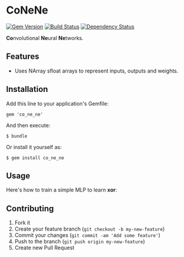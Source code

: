 # CoNeNe

[![Gem Version](https://badge.fury.io/rb/co_ne_ne.png)](http://badge.fury.io/rb/co_ne_ne)
[![Build Status](https://travis-ci.org/neilslater/co_ne_ne.png?branch=master)](http://travis-ci.org/neilslater/co_ne_ne)
[![Dependency Status](https://gemnasium.com/neilslater/co_ne_ne.png)](https://gemnasium.com/neilslater/co_ne_ne)

**Co**nvolutional **Ne**ural **Ne**tworks.

## Features

 * Uses NArray sfloat arrays to represent inputs, outputs and weights.

## Installation

Add this line to your application's Gemfile:

    gem 'co_ne_ne'

And then execute:

    $ bundle

Or install it yourself as:

    $ gem install co_ne_ne

## Usage

Here's how to train a simple MLP to learn **xor**:


## Contributing

1. Fork it
2. Create your feature branch (`git checkout -b my-new-feature`)
3. Commit your changes (`git commit -am 'Add some feature'`)
4. Push to the branch (`git push origin my-new-feature`)
5. Create new Pull Request
